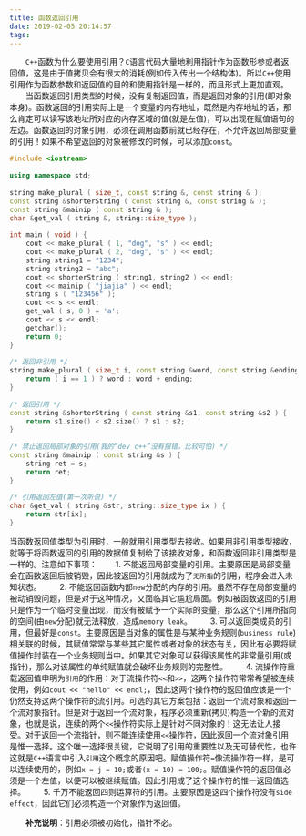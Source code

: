 ```yaml
---
title: 函数返回引用
date: 2019-02-05 20:14:57
tags:
---
```

&emsp;&emsp;`C++`函数为什么要使用引用？`C`语言代码大量地利用指针作为函数形参或者返回值，这是由于值拷贝会有很大的消耗(例如传入传出一个结构体)。所以`C++`使用引用作为函数参数和返回值的目的和使用指针是一样的，而且形式上更加直观。
&emsp;&emsp;当函数返回引用类型的时候，没有复制返回值，而是返回对象的引用(即对象本身)。函数返回的引用实际上是一个变量的内存地址，既然是内存地址的话，那么肯定可以读写该地址所对应的内存区域的值(就是左值)，可以出现在赋值语句的左边。函数返回的对象引用，必须在调用函数前就已经存在，不允许返回局部变量的引用！如果不希望返回的对象被修改的时候，可以添加`const`。

``` cpp
#include <iostream>
​
using namespace std;
​
string make_plural ( size_t, const string &, const string & );
const string &shorterString ( const string &, const string & );
const string &mainip ( const string & );
char &get_val ( string &, string::size_type );
​
int main ( void ) {
    cout << make_plural ( 1, "dog", "s" ) << endl;
    cout << make_plural ( 2, "dog", "s" ) << endl;
    string string1 = "1234";
    string string2 = "abc";
    cout << shorterString ( string1, string2 ) << endl;
    cout << mainip ( "jiajia" ) << endl;
    string s ( "123456" );
    cout << s << endl;
    get_val ( s, 0 ) = 'a';
    cout << s << endl;
    getchar();
    return 0;
}
​
/* 返回非引用 */
string make_plural ( size_t i, const string &word, const string &ending ) {
    return ( i == 1 ) ? word : word + ending;
}
​
/* 返回引用 */
const string &shorterString ( const string &s1, const string &s2 ) {
    return s1.size() < s2.size() ? s1 : s2;
}
​
/* 禁止返回局部对象的引用(我的“dev c++”没有报错，比较可怕) */
const string &mainip ( const string &s ) {
    string ret = s;
    return ret;
}
​
/* 引用返回左值(第一次听说) */
char &get_val ( string &str, string::size_type ix ) {
    return str[ix];
}
```

当函数返回值类型为引用时，一般就用引用类型去接收。如果用非引用类型接收，就等于将函数返回的引用的数据值复制给了该接收对象，和函数返回非引用类型是一样的。注意如下事项：
&emsp;&emsp;1. 不能返回局部变量的引用。主要原因是局部变量会在函数返回后被销毁，因此被返回的引用就成为了`无所指`的引用，程序会进入未知状态。
&emsp;&emsp;2. 不能返回函数内部`new`分配的内存的引用。虽然不存在局部变量的被动销毁问题，但是对于这种情况，又面临其它尴尬局面。例如被函数返回的引用只是作为一个临时变量出现，而没有被赋予一个实际的变量，那么这个引用所指向的空间(由`new`分配)就无法释放，造成`memory leak`。
&emsp;&emsp;3. 可以返回类成员的引用，但最好是`const`。主要原因是当对象的属性是与某种业务规则(`business rule`)相关联的时候，其赋值常常与某些其它属性或者对象的状态有关，因此有必要将赋值操作封装在一个业务规则当中。如果其它对象可以获得该属性的非常量引用(或指针)，那么对该属性的单纯赋值就会破坏业务规则的完整性。
&emsp;&emsp;4. 流操作符重载返回值申明为`引用`的作用：对于流操作符`<<`和`>>`，这两个操作符常常希望被连续使用，例如`cout << "hello" << endl;`，因此这两个操作符的返回值应该是一个仍然支持这两个操作符的流引用。可选的其它方案包括：返回一个流对象和返回一个流对象指针。但是对于返回一个流对象，程序必须重新(拷贝)构造一个新的流对象，也就是说，连续的两个`<<`操作符实际上是针对不同对象的！这无法让人接受。对于返回一个流指针，则不能连续使用`<<`操作符，因此返回一个流对象引用是惟一选择。这个唯一选择很关键，它说明了引用的重要性以及无可替代性，也许这就是`C++`语言中引入`引用`这个概念的原因吧。赋值操作符`=`像流操作符一样，是可以连续使用的，例如`x = j = 10;`或者`(x = 10) = 100;`。赋值操作符的返回值必须是一个左值，以便可以被继续赋值。因此引用成了这个操作符的惟一返回值选择。
&emsp;&emsp;5. 千万不能返回四则运算符的引用。主要原因是这四个操作符没有`side effect`，因此它们必须构造一个对象作为返回值。

&emsp;&emsp;**补充说明**：引用必须被初始化，指针不必。
